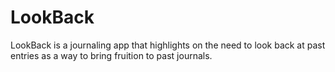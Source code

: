 # LookBack
LookBack is a journaling app that highlights on the need to look back at past entries as a way to bring fruition to past journals.
